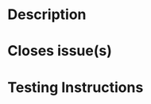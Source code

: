# Description

<!-- A clear description about the changes you made -->

# Closes issue(s)

<!-- Link the existing GitHub issue. -->

# Testing Instructions

<!-- Some basic instructions, such as running migrations -->